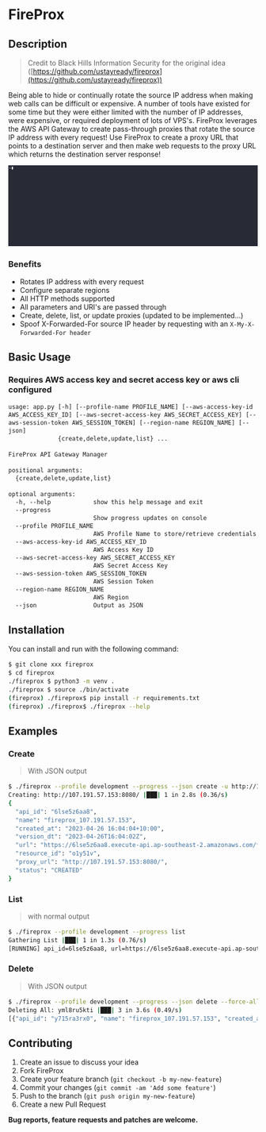 # FireProx

## Description

>Credit to Black Hills Information Security for the original idea ([https://github.com/ustayready/fireprox](https://github.com/ustayready/fireprox))

Being able to hide or continually rotate the source IP address when making web calls can be difficult or expensive. A number of tools have existed for some time but they were either limited with the number of IP addresses, were expensive, or required deployment of lots of VPS's. FireProx leverages the AWS API Gateway to create pass-through proxies that rotate the source IP address with every request! Use FireProx to create a proxy URL that points to a destination server and then make web requests to the proxy URL which returns the destination server response!

![demo](images/demo.gif)

### Benefits ##

 * Rotates IP address with every request
 * Configure separate regions
 * All HTTP methods supported
 * All parameters and URI's are passed through
 * Create, delete, list, or update proxies (updated to be implemented...)
 * Spoof X-Forwarded-For source IP header by requesting with an `X-My-X-Forwarded-For header`

## Basic Usage ##

### Requires AWS access key and secret access key or aws cli configured
```
usage: app.py [-h] [--profile-name PROFILE_NAME] [--aws-access-key-id AWS_ACCESS_KEY_ID] [--aws-secret-access-key AWS_SECRET_ACCESS_KEY] [--aws-session-token AWS_SESSION_TOKEN] [--region-name REGION_NAME] [--json]
              {create,delete,update,list} ...

FireProx API Gateway Manager

positional arguments:
  {create,delete,update,list}

optional arguments:
  -h, --help            show this help message and exit
  --progress
                        Show progress updates on console
  --profile PROFILE_NAME
                        AWS Profile Name to store/retrieve credentials
  --aws-access-key-id AWS_ACCESS_KEY_ID
                        AWS Access Key ID
  --aws-secret-access-key AWS_SECRET_ACCESS_KEY
                        AWS Secret Access Key
  --aws-session-token AWS_SESSION_TOKEN
                        AWS Session Token
  --region-name REGION_NAME
                        AWS Region
  --json                Output as JSON
```

## Installation ##
You can install and run with the following command:

```bash
$ git clone xxx fireprox
$ cd fireprox
./fireprox $ python3 -m venv . 
./fireprox $ source ./bin/activate
(fireprox) ./fireprox$ pip install -r requirements.txt
(fireprox) ./fireprox$ ./fireprox --help
```

## Examples
### Create 

>With JSON output

```bash
$ ./fireprox --profile development --progress --json create -u http://107.191.57.153:8080/ | jq
Creating: http://107.191.57.153:8080/ |███| 1 in 2.8s (0.36/s) 
{
  "api_id": "6lse5z6aa8",
  "name": "fireprox_107.191.57.153",
  "created_at": "2023-04-26 16:04:04+10:00",
  "version_dt": "2023-04-26T16:04:02Z",
  "url": "https://6lse5z6aa8.execute-api.ap-southeast-2.amazonaws.com/fireprox/",
  "resource_id": "o1y51v",
  "proxy_url": "http://107.191.57.153:8080/",
  "status": "CREATED"
}
```

### List

> with normal output

```bash
$ ./fireprox --profile development --progress list
Gathering List |███| 1 in 1.3s (0.76/s) 
[RUNNING] api_id=6lse5z6aa8, url=https://6lse5z6aa8.execute-api.ap-southeast-2.amazonaws.com/fireprox/, proxy_url=http://107.191.57.153:8080/
```

### Delete

>With JSON output

```bash
$ ./fireprox --profile development --progress --json delete --force-all
Deleting All: yml8ru5kti |███| 3 in 3.6s (0.49/s) 
[{"api_id": "y715ra3rx0", "name": "fireprox_107.191.57.153", "created_at": "2023-04-26 14:10:36+10:00", "version_dt": "2023-04-26T14:10:34Z", "url": "https://y715ra3rx0.execute-api.ap-southeast-2.amazonaws.com/fireprox/", "resource_id": null, "proxy_url": "http://107.191.57.153:8080/", "status": "DELETED"}, {"api_id": "yml8ru5kti", "name": "fireprox_107.191.57.153", "created_at": "2023-04-26 14:03:00+10:00", "version_dt": "2023-04-26T14:02:57Z", "url": "https://yml8ru5kti.execute-api.ap-southeast-2.amazonaws.com/fireprox/", "resource_id": null, "proxy_url": "http://107.191.57.153:8080/", "status": "DELETED"}]
```

## Contributing

1. Create an issue to discuss your idea
2. Fork FireProx 
3. Create your feature branch (`git checkout -b my-new-feature`)
4. Commit your changes (`git commit -am 'Add some feature'`)
5. Push to the branch (`git push origin my-new-feature`)
6. Create a new Pull Request

**Bug reports, feature requests and patches are welcome.**